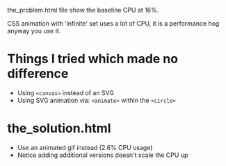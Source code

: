 the_problem.html file show the baseline CPU at 16%.

CSS animation with 'infinite' set uses a lot of CPU, it is a performance hog anyway you use it.

# Things I tried which made no difference

- Using `<canvas>` instead of an SVG
- Using SVG animation via: `<animate>` within the `<circle>`

# the_solution.html

- Use an animated gif instead (2.6% CPU usage)
- Notice adding additional versions doesn't scale the CPU up
